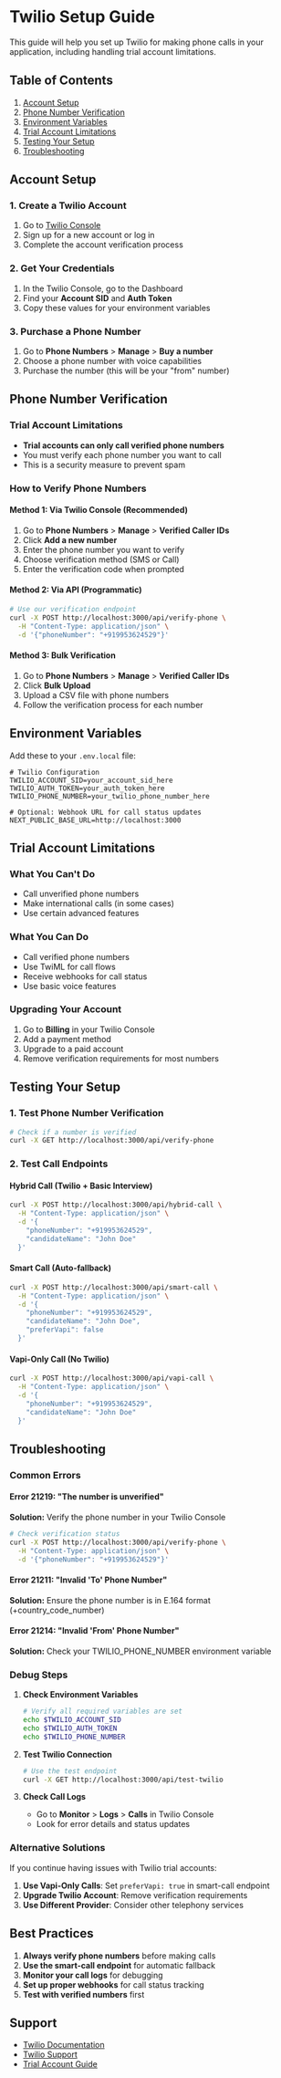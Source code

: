 # Twilio Setup Guide

This guide will help you set up Twilio for making phone calls in your application, including handling trial account limitations.

## Table of Contents
1. [Account Setup](#account-setup)
2. [Phone Number Verification](#phone-number-verification)
3. [Environment Variables](#environment-variables)
4. [Trial Account Limitations](#trial-account-limitations)
5. [Testing Your Setup](#testing-your-setup)
6. [Troubleshooting](#troubleshooting)

## Account Setup

### 1. Create a Twilio Account
1. Go to [Twilio Console](https://console.twilio.com/)
2. Sign up for a new account or log in
3. Complete the account verification process

### 2. Get Your Credentials
1. In the Twilio Console, go to the Dashboard
2. Find your **Account SID** and **Auth Token**
3. Copy these values for your environment variables

### 3. Purchase a Phone Number
1. Go to **Phone Numbers** > **Manage** > **Buy a number**
2. Choose a phone number with voice capabilities
3. Purchase the number (this will be your "from" number)

## Phone Number Verification

### Trial Account Limitations
- **Trial accounts can only call verified phone numbers**
- You must verify each phone number you want to call
- This is a security measure to prevent spam

### How to Verify Phone Numbers

#### Method 1: Via Twilio Console (Recommended)
1. Go to **Phone Numbers** > **Manage** > **Verified Caller IDs**
2. Click **Add a new number**
3. Enter the phone number you want to verify
4. Choose verification method (SMS or Call)
5. Enter the verification code when prompted

#### Method 2: Via API (Programmatic)
```bash
# Use our verification endpoint
curl -X POST http://localhost:3000/api/verify-phone \
  -H "Content-Type: application/json" \
  -d '{"phoneNumber": "+919953624529"}'
```

#### Method 3: Bulk Verification
1. Go to **Phone Numbers** > **Manage** > **Verified Caller IDs**
2. Click **Bulk Upload**
3. Upload a CSV file with phone numbers
4. Follow the verification process for each number

## Environment Variables

Add these to your `.env.local` file:

```env
# Twilio Configuration
TWILIO_ACCOUNT_SID=your_account_sid_here
TWILIO_AUTH_TOKEN=your_auth_token_here
TWILIO_PHONE_NUMBER=your_twilio_phone_number_here

# Optional: Webhook URL for call status updates
NEXT_PUBLIC_BASE_URL=http://localhost:3000
```

## Trial Account Limitations

### What You Can't Do
- Call unverified phone numbers
- Make international calls (in some cases)
- Use certain advanced features

### What You Can Do
- Call verified phone numbers
- Use TwiML for call flows
- Receive webhooks for call status
- Use basic voice features

### Upgrading Your Account
1. Go to **Billing** in your Twilio Console
2. Add a payment method
3. Upgrade to a paid account
4. Remove verification requirements for most numbers

## Testing Your Setup

### 1. Test Phone Number Verification
```bash
# Check if a number is verified
curl -X GET http://localhost:3000/api/verify-phone
```

### 2. Test Call Endpoints

#### Hybrid Call (Twilio + Basic Interview)
```bash
curl -X POST http://localhost:3000/api/hybrid-call \
  -H "Content-Type: application/json" \
  -d '{
    "phoneNumber": "+919953624529",
    "candidateName": "John Doe"
  }'
```

#### Smart Call (Auto-fallback)
```bash
curl -X POST http://localhost:3000/api/smart-call \
  -H "Content-Type: application/json" \
  -d '{
    "phoneNumber": "+919953624529",
    "candidateName": "John Doe",
    "preferVapi": false
  }'
```

#### Vapi-Only Call (No Twilio)
```bash
curl -X POST http://localhost:3000/api/vapi-call \
  -H "Content-Type: application/json" \
  -d '{
    "phoneNumber": "+919953624529",
    "candidateName": "John Doe"
  }'
```

## Troubleshooting

### Common Errors

#### Error 21219: "The number is unverified"
**Solution:** Verify the phone number in your Twilio Console
```bash
# Check verification status
curl -X POST http://localhost:3000/api/verify-phone \
  -H "Content-Type: application/json" \
  -d '{"phoneNumber": "+919953624529"}'
```

#### Error 21211: "Invalid 'To' Phone Number"
**Solution:** Ensure the phone number is in E.164 format (+country_code_number)

#### Error 21214: "Invalid 'From' Phone Number"
**Solution:** Check your TWILIO_PHONE_NUMBER environment variable

### Debug Steps

1. **Check Environment Variables**
   ```bash
   # Verify all required variables are set
   echo $TWILIO_ACCOUNT_SID
   echo $TWILIO_AUTH_TOKEN
   echo $TWILIO_PHONE_NUMBER
   ```

2. **Test Twilio Connection**
   ```bash
   # Use the test endpoint
   curl -X GET http://localhost:3000/api/test-twilio
   ```

3. **Check Call Logs**
   - Go to **Monitor** > **Logs** > **Calls** in Twilio Console
   - Look for error details and status updates

### Alternative Solutions

If you continue having issues with Twilio trial accounts:

1. **Use Vapi-Only Calls**: Set `preferVapi: true` in smart-call endpoint
2. **Upgrade Twilio Account**: Remove verification requirements
3. **Use Different Provider**: Consider other telephony services

## Best Practices

1. **Always verify phone numbers** before making calls
2. **Use the smart-call endpoint** for automatic fallback
3. **Monitor your call logs** for debugging
4. **Set up proper webhooks** for call status tracking
5. **Test with verified numbers** first

## Support

- [Twilio Documentation](https://www.twilio.com/docs)
- [Twilio Support](https://support.twilio.com/)
- [Trial Account Guide](https://www.twilio.com/docs/usage/tutorials/how-to-use-your-free-trial-account)
